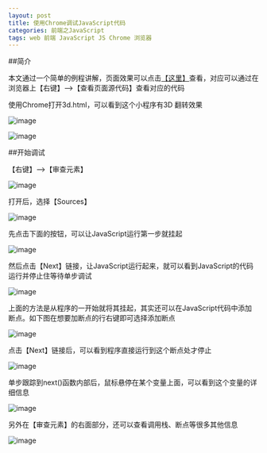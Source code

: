 ```yaml
---
layout: post
title: 使用Chrome调试JavaScript代码
categories: 前端之JavaScript 
tags: web 前端 JavaScript JS Chrome 浏览器
---
```


##简介

本文通过一个简单的例程讲解，页面效果可以点击[【这里】](../download/20160919/3d.html)查看，对应可以通过在浏览器上【右键】-->【查看页面源代码】查看对应的代码

使用Chrome打开3d.html，可以看到这个小程序有3D 翻转效果

![image](../media/image/2016-09-19/01.png)

![image](../media/image/2016-09-19/02.png)

##开始调试

【右键】-->【审查元素】

![image](../media/image/2016-09-19/03.png)

打开后，选择【Sources】

![image](../media/image/2016-09-19/04.png)

先点击下面的按钮，可以让JavaScript运行第一步就挂起

![image](../media/image/2016-09-19/05.png)

然后点击【Next】链接，让JavaScript运行起来，就可以看到JavaScript的代码运行并停止住等待单步调试

![image](../media/image/2016-09-19/06.png)

上面的方法是从程序的一开始就将其挂起，其实还可以在JavaScript代码中添加断点。如下图在想要加断点的行右键即可选择添加断点

![image](../media/image/2016-09-19/07.png)

点击【Next】链接后，可以看到程序直接运行到这个断点处才停止

![image](../media/image/2016-09-19/08.png)

单步跟踪到next()函数内部后，鼠标悬停在某个变量上面，可以看到这个变量的详细信息

![image](../media/image/2016-09-19/09.png)

另外在【审查元素】的右面部分，还可以查看调用栈、断点等很多其他信息

![image](../media/image/2016-09-19/10.png)

